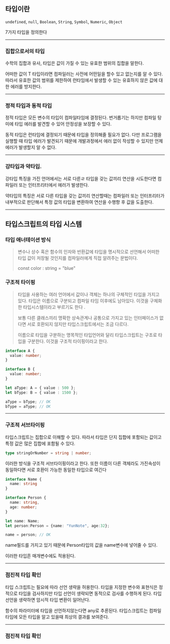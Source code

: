 
## 타입이란 

`undefined`, `null`, `Boolean`, `String`, `Symbol`, `Numeric`, `Object`

7가지 타입을 정의한다

---

### 집합으로서의 타입 

수학의 집합과 유사, 타입은 값이 가질 수 있는 유효한 범위의 집합을 말한다.

어떠한 값이 T 타입이라면 컴파일러는 사전에 어떤일을 할수 있고 없는지를 알 수 있다. 따라서 유효한 값의
범위를 제한하여 런타임에서 발생할 수 있는 유효하지 않은 값에 대한 에러를 방지한다.

---

### 정적 타입과 동적 타입

정적 타입은 모든 변수의 타입이 컴파일타임에 결정된다. 번거롭기는 하지만 컴파일 탕미에
타입 에러를 발견할 수 있어 안정성을 보장할 수 있다.

동적 타입은 런타임에 결정되기 때문에 타입을 정의해줄 필요가 없다. 다만 프로그램을 실행할 때 타입 에러가
발견되기 때문에 개발과정에서 에러 없이 작성할 수 있지만 언제 에러가 발생할지 알 수 없다.

---

### 강타입과 약타입.

강타입 특징을 가진 언어에서는 서로 다른ㄹ 타입을 갖는 값끼리 연산을 시도한다면 컴파일러
또는 인터프리터에서 에러가 발생한다. 

약타입의 특징은 서로 다른 타입을 갖는 값끼리 연산할때는 컴파일러 또는 인터프리터가 내부적으로
판단해서 특정 값의 타입을 변환하여 연산을 수행항 후 값을 도출한다.

---

## 타입스크립트의 타입 시스템

### 타입 애너테이션 방식

> 변수나 상수 혹은 함수의 인자와 반환값에 타입을 명시적으로 선언해서 어떠한 타입 값이 저장될 것인지를 컴파일러에게
> 직접 알려주는 문법이다.
> 
> const color : string = "blue"

### 구조적 타이핑

> 타입을 사용하는 여러 언어에서 값이나 객체는 하나의 구체적인 타입을 가지고 있다. 타입은 이름으로 구분되고
> 컴파일 타임 이후에도 남아있다. 이것을 구체화한 타입시스템이라고 부르기도 한다 .
> 
> 보통 다른 클래스끼리 명확한 상속관계나 공통으로 가지고 있는 인터페이스가 없다면 서로 호환되지 않지만
> 타입스크립트에서는 조금 다르다.
> 
> 이름으로 타입을 구분하는 명목적인 타입언어와 달리 타입스크립트는 구조로 타입을 구분한다. 이것을 구조적 타이핑이라고 한다.

```typescript
interface A {
  value: number;
}

interface B {
  value: number;
}

let aType: A = { value : 500 };
let bType: B = { value : 1500 };

aType = bType; // OK
bType = aType; // OK
```

---

### 구조적 서브타이핑 

타입스크립트는 집합으로 이해할 수 있다. 따라서 타입은 단지 집합에 포함되는 값이고 특정 값은 많은
집합에 포함될 수 있다. 

```typescript
type stringOrNumber = string | number;
```

이러한 방식을 구조적 서브타이핑이라고 한다. 또한 이름이 다른 객체라도 가진속성이 동일하다면 서로 호환이 가능한
동일한 타입으로 여긴다

```typescript
interface Name {
  name: string
}

interface Person {
  name: string,
  age: number;
}

let name: Name;
let person:Person = {name: "YunNote", age:32};

name = person; // OK
```

name필드를 가지고 있기 때문에 Person타입의 값을 name변수에 넣어줄 수 있다.

이러한 타입흔 매개변수에도 적용된다.

---

### 점진적 타입 확인

타입 스크립트는 필요에 따라 선언 생략을 허용한다. 타입을 지정한 변수와 표현식은 정적으로 타입을 검사하지만
타입 선언이 생략되면 동적으로 검사를 수행하게 된다. 타입 선언을 생략하면 암시적
타입 변환이 일어난다.

함수의 파라미터에 타입을 선언하지않는다면 any로 추론된다. 타입스크립트는 컴파일타임에
모든 타입을 알고 있을때 최상의 결과를 보여준다.

---

### 점진적 타입 확인